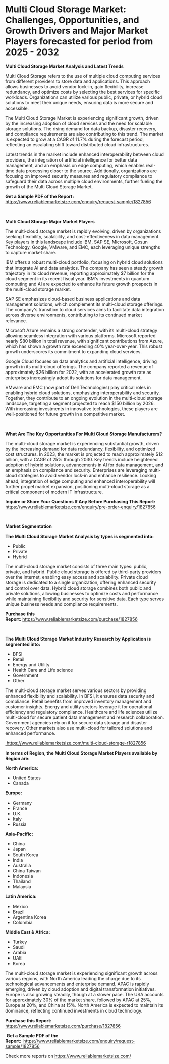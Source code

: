 <p><h1>Multi Cloud Storage Market: Challenges, Opportunities, and Growth Drivers and Major Market Players forecasted for period from 2025 - 2032</h1></p><p><strong>Multi Cloud Storage Market Analysis and Latest Trends</strong></p>
<p><p>Multi Cloud Storage refers to the use of multiple cloud computing services from different providers to store data and applications. This approach allows businesses to avoid vendor lock-in, gain flexibility, increase redundancy, and optimize costs by selecting the best services for specific workloads. Organizations can utilize various public, private, or hybrid cloud solutions to meet their unique needs, ensuring data is more secure and accessible.</p><p>The Multi Cloud Storage Market is experiencing significant growth, driven by the increasing adoption of cloud services and the need for scalable storage solutions. The rising demand for data backup, disaster recovery, and compliance requirements are also contributing to this trend. The market is expected to grow at a CAGR of 11.7% during the forecast period, reflecting an escalating shift toward distributed cloud infrastructures.</p><p>Latest trends in the market include enhanced interoperability between cloud providers, the integration of artificial intelligence for better data management, and an emphasis on edge computing, which enables real-time data processing closer to the source. Additionally, organizations are focusing on improved security measures and regulatory compliance to safeguard their data across multiple cloud environments, further fueling the growth of the Multi Cloud Storage Market.</p></p>
<p><strong>Get a Sample PDF of the Report:&nbsp;</strong> <a href="https://www.reliablemarketsize.com/enquiry/request-sample/1827856?utm_campaign=2778&utm_medium=2&utm_source=Github&utm_content=ia&utm_term=11032025&utm_id=multi-cloud-storage">https://www.reliablemarketsize.com/enquiry/request-sample/1827856</a></p>
<p>&nbsp;</p>
<p><strong>Multi Cloud Storage Major Market Players</strong></p>
<p><p>The multi-cloud storage market is rapidly evolving, driven by organizations seeking flexibility, scalability, and cost-effectiveness in data management. Key players in this landscape include IBM, SAP SE, Microsoft, Gosun Technology, Google, VMware, and EMC, each leveraging unique strengths to capture market share.</p><p>IBM offers a robust multi-cloud portfolio, focusing on hybrid cloud solutions that integrate AI and data analytics. The company has seen a steady growth trajectory in its cloud revenue, reporting approximately $7 billion for the cloud segment in its recent fiscal year. IBM's investments in quantum computing and AI are expected to enhance its future growth prospects in the multi-cloud storage market.</p><p>SAP SE emphasizes cloud-based business applications and data management solutions, which complement its multi-cloud storage offerings. The company's transition to cloud services aims to facilitate data integration across diverse environments, contributing to its continued market relevance.</p><p>Microsoft Azure remains a strong contender, with its multi-cloud strategy allowing seamless integration with various platforms. Microsoft reported nearly $80 billion in total revenue, with significant contributions from Azure, which has shown a growth rate exceeding 40% year-over-year. This robust growth underscores its commitment to expanding cloud services.</p><p>Google Cloud focuses on data analytics and artificial intelligence, driving growth in its multi-cloud offerings. The company reported a revenue of approximately $26 billion for 2022, with an accelerated growth rate as enterprises increasingly adopt its solutions for data management.</p><p>VMware and EMC (now part of Dell Technologies) play critical roles in enabling hybrid cloud solutions, emphasizing interoperability and security. Together, they contribute to an ongoing evolution in the multi-cloud storage landscape, targeting a segment projected to reach $150 billion by 2026. With increasing investments in innovative technologies, these players are well-positioned for future growth in a competitive market.</p></p>
<p>&nbsp;</p>
<p><strong>What Are The Key Opportunities For Multi Cloud Storage Manufacturers?</strong></p>
<p><p>The multi-cloud storage market is experiencing substantial growth, driven by the increasing demand for data redundancy, flexibility, and optimized cost structures. In 2023, the market is projected to reach approximately $12 billion, with a CAGR of 25% through 2030. Key trends include heightened adoption of hybrid solutions, advancements in AI for data management, and an emphasis on compliance and security. Enterprises are leveraging multi-cloud strategies to avoid vendor lock-in and enhance resilience. Looking ahead, integration of edge computing and enhanced interoperability will further propel market expansion, positioning multi-cloud storage as a critical component of modern IT infrastructure.</p></p>
<p><strong>Inquire or Share Your Questions If Any Before Purchasing This Report:</strong> <a href="https://www.reliablemarketsize.com/enquiry/pre-order-enquiry/1827856?utm_campaign=2778&utm_medium=2&utm_source=Github&utm_content=ia&utm_term=11032025&utm_id=multi-cloud-storage">https://www.reliablemarketsize.com/enquiry/pre-order-enquiry/1827856</a></p>
<p>&nbsp;</p>
<p><strong>Market Segmentation</strong></p>
<p><strong>The Multi Cloud Storage Market Analysis by types is segmented into:</strong></p>
<p><ul><li>Public</li><li>Private</li><li>Hybrid</li></ul></p>
<p><p>The multi-cloud storage market consists of three main types: public, private, and hybrid. Public cloud storage is offered by third-party providers over the internet, enabling easy access and scalability. Private cloud storage is dedicated to a single organization, offering enhanced security and control over data. Hybrid cloud storage combines both public and private solutions, allowing businesses to optimize costs and performance while maintaining flexibility and security for sensitive data. Each type serves unique business needs and compliance requirements.</p></p>
<p><strong>Purchase this Report:&nbsp;</strong><a href="https://www.reliablemarketsize.com/purchase/1827856?utm_campaign=2778&utm_medium=2&utm_source=Github&utm_content=ia&utm_term=11032025&utm_id=multi-cloud-storage">https://www.reliablemarketsize.com/purchase/1827856</a></p>
<p>&nbsp;</p>
<p><strong>The Multi Cloud Storage Market Industry Research by Application is segmented into:</strong></p>
<p><ul><li>BFSI</li><li>Retail</li><li>Energy and Utility</li><li>Health Care and Life science</li><li>Government</li><li>Other</li></ul></p>
<p><p>The multi-cloud storage market serves various sectors by providing enhanced flexibility and scalability. In BFSI, it ensures data security and compliance. Retail benefits from improved inventory management and customer insights. Energy and utility sectors leverage it for operational efficiency and regulatory compliance. Healthcare and life sciences utilize multi-cloud for secure patient data management and research collaboration. Government agencies rely on it for secure data storage and disaster recovery. Other markets also use multi-cloud for tailored solutions and enhanced performance.</p></p>
<p><a href="https://www.reliablemarketsize.com/multi-cloud-storage-r1827856?utm_campaign=2778&utm_medium=2&utm_source=Github&utm_content=ia&utm_term=11032025&utm_id=multi-cloud-storage">&nbsp;https://www.reliablemarketsize.com/multi-cloud-storage-r1827856</a></p>
<p><strong>In terms of Region, the Multi Cloud Storage Market Players available by Region are:</strong></p>
<p>
    <p> <strong> North America: </strong>
        <ul>
            <li>United States</li>
            <li>Canada</li>
        </ul>
        </p> 
    <p> <strong> Europe: </strong>
        <ul>
            <li>Germany</li>
            <li>France</li>
            <li>U.K.</li>
            <li>Italy</li>
            <li>Russia</li>
        </ul>
        </p> 
    <p> <strong> Asia-Pacific: </strong>
        <ul>
            <li>China</li>
            <li>Japan</li>
            <li>South Korea</li>
            <li>India</li>
            <li>Australia</li>
            <li>China Taiwan</li>
            <li>Indonesia</li>
            <li>Thailand</li>
            <li>Malaysia</li>
        </ul>
        </p> 
    <p> <strong> Latin America: </strong>
        <ul>
            <li>Mexico</li>
            <li>Brazil</li>
            <li>Argentina Korea</li>
            <li>Colombia</li>
        </ul>
        </p> 
    <p> <strong> Middle East & Africa: </strong>
        <ul>
            <li>Turkey</li>
            <li>Saudi</li>
            <li>Arabia</li>
            <li>UAE</li>
            <li>Korea</li>
        </ul>
    </p>
    </p>
<p><p>The multi-cloud storage market is experiencing significant growth across various regions, with North America leading the charge due to its technological advancements and enterprise demand. APAC is rapidly emerging, driven by cloud adoption and digital transformation initiatives. Europe is also growing steadily, though at a slower pace. The USA accounts for approximately 30% of the market share, followed by APAC at 25%, Europe at 20%, and China at 15%. North America is expected to maintain its dominance, reflecting continued investments in cloud technology.</p></p>
<p><strong>Purchase this Report: </strong><a href="https://www.reliablemarketsize.com/purchase/1827856?utm_campaign=2778&utm_medium=2&utm_source=Github&utm_content=ia&utm_term=11032025&utm_id=multi-cloud-storage">https://www.reliablemarketsize.com/purchase/1827856</a></p>
<p>&nbsp;<strong>Get a Sample PDF of the Report:&nbsp;&nbsp;</strong><a href="https://www.reliablemarketsize.com/enquiry/request-sample/1827856?utm_campaign=2778&utm_medium=2&utm_source=Github&utm_content=ia&utm_term=11032025&utm_id=multi-cloud-storage">https://www.reliablemarketsize.com/enquiry/request-sample/1827856</a></p>
<p><strong></strong></p>
<p>Check more reports on <a href="https://www.reliablemarketsize.com/?utm_campaign=2778&utm_medium=2&utm_source=Github&utm_content=ia&utm_term=11032025&utm_id=multi-cloud-storage">https://www.reliablemarketsize.com/</a></p>